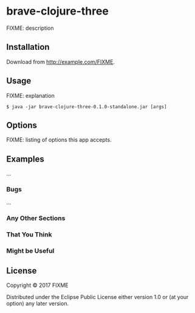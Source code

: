 # brave-clojure-three

FIXME: description

## Installation

Download from http://example.com/FIXME.

## Usage

FIXME: explanation

    $ java -jar brave-clojure-three-0.1.0-standalone.jar [args]

## Options

FIXME: listing of options this app accepts.

## Examples

...

### Bugs

...

### Any Other Sections
### That You Think
### Might be Useful

## License

Copyright © 2017 FIXME

Distributed under the Eclipse Public License either version 1.0 or (at
your option) any later version.
